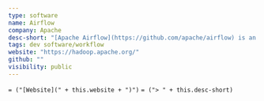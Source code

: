 ```yaml
---
type: software
name: Airflow
company: Apache
desc-short: "[Apache Airflow](https://github.com/apache/airflow) is an open-source platform for developing, scheduling, and monitoring batch-oriented workflows. Airflow's extensible Python framework enables you to build workflows connecting with virtually any technology. A web interface helps manage the state of your workflows. Airflow is deployable in many ways, varying from a single process on your laptop to a distributed setup to support even the biggest workflows.\n"
tags: dev software/workflow
website: "https://hadoop.apache.org/"
github: ""
visibility: public
---
```

`= ("[Website](" + this.website + ")")`
`= ("> " + this.desc-short)`